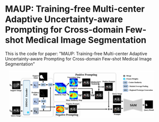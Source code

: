 # MAUP: Training-free Multi-center Adaptive Uncertainty-aware Prompting for Cross-domain Few-shot Medical Image Segmentation 


This is the code for paper: "MAUP: Training-free Multi-center Adaptive Uncertainty-aware Prompting for Cross-domain Few-shot Medical Image Segmentation"


<p align="center"><img width="95%" src="./overview.png" />

